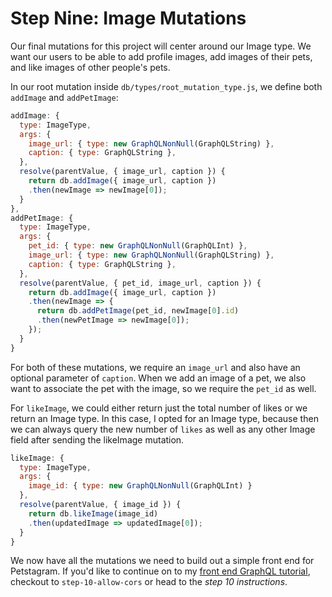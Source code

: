 # Step Nine: Image Mutations

Our final mutations for this project will center around our Image type. We want our users to be able to add profile images, add images of their pets, and like images of other people's pets.

In our root mutation inside `db/types/root_mutation_type.js`, we define both `addImage` and `addPetImage`:

```js
addImage: {
  type: ImageType,
  args: {
    image_url: { type: new GraphQLNonNull(GraphQLString) },
    caption: { type: GraphQLString },
  },
  resolve(parentValue, { image_url, caption }) {
    return db.addImage({ image_url, caption })
    .then(newImage => newImage[0]);
  }
},
addPetImage: {
  type: ImageType,
  args: {
    pet_id: { type: new GraphQLNonNull(GraphQLInt) },
    image_url: { type: new GraphQLNonNull(GraphQLString) },
    caption: { type: GraphQLString },
  },
  resolve(parentValue, { pet_id, image_url, caption }) {
    return db.addImage({ image_url, caption })
    .then(newImage => {
      return db.addPetImage(pet_id, newImage[0].id)
      .then(newPetImage => newImage[0]);
    });
  }
}
```

For both of these mutations, we require an `image_url` and also have an optional parameter of `caption`. When we add an image of a pet, we also want to associate the pet with the image, so we require the `pet_id` as well.

For `likeImage`, we could either return just the total number of likes or we return an Image type. In this case, I opted for an Image type, because then we can always query the new number of `likes` as well as any other Image field after sending the likeImage mutation.

```js
likeImage: {
  type: ImageType,
  args: {
    image_id: { type: new GraphQLNonNull(GraphQLInt) }
  },
  resolve(parentValue, { image_id }) {
    return db.likeImage(image_id)
    .then(updatedImage => updatedImage[0]);
  }
}
```

We now have all the mutations we need to build out a simple front end for Petstagram. If you'd like to continue on to my [front end GraphQL tutorial](https://github.com/isaacmillercodes/petstagram-graphql-frontend), checkout to `step-10-allow-cors` or head to the *step 10 instructions*.
